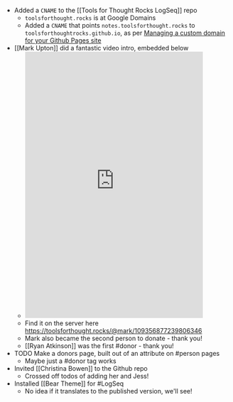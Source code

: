 - Added a `CNAME` to the [[Tools for Thought Rocks LogSeq]] repo
	- `toolsforthought.rocks` is at Google Domains
	- Added a `CNAME` that points `notes.toolsforthought.rocks` to `toolsforthoughtrocks.github.io`, as per [Managing a custom domain for your Github Pages site](https://docs.github.com/en/pages/configuring-a-custom-domain-for-your-github-pages-site/managing-a-custom-domain-for-your-github-pages-site)
- [[Mark Upton]] did a fantastic video intro, embedded below
	- <iframe src="https://toolsforthought.rocks/@mark/109356877239806346/embed" class="mastodon-embed" style="max-width: 100%; border: 0" width="400" height="600" allowfullscreen="allowfullscreen"></iframe><script src="https://toolsforthought.rocks/embed.js" async="async"></script>
	- Find it on the server here https://toolsforthought.rocks/@mark/109356877239806346
	- Mark also became the second person to donate - thank you!
	- [[Ryan Atkinson]] was the first #donor - thank you!
- TODO Make a donors page, built out of an attribute on #person pages
	- Maybe just a #donor tag works
- Invited [[Christina Bowen]] to the Github repo
	- Crossed off todos of adding her and Jess!
- Installed [[Bear Theme]] for #LogSeq
	- No idea if it translates to the published version, we'll see!
